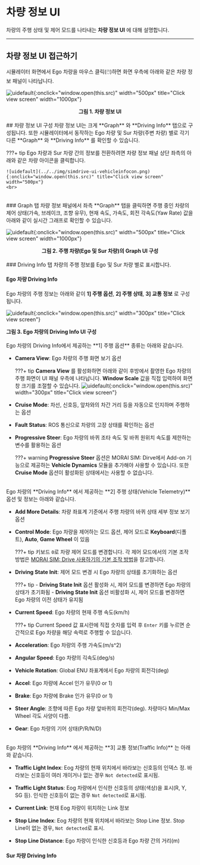 # 차량 정보 UI
 차량의 주행 상태 및 제어 모드를 나타내는 **차량 정보 UI** 에 대해 설명합니다.
 
---

## 차량 정보 UI 접근하기
시뮬레이터 화면에서 Ego 차량을 마우스 클릭(🖱️)하면 화면 우측에 아래와 같은 차량 정보 패널이 나타납니다.

![uidefault](../../img/simdrive-ui-drivinginfo.png){:onclick="window.open(this.src)" width="500px" title="Click view screen" width="1000px"}
<figcaption><center><b> 그림 1. 차량 정보 UI</b></center></figcaption>

<br>
## 차량 정보 UI 구성
차량 정보 UI는 크게 **Graph** 와 **Driving Info** 탭으로 구성됩니다. 또한 시뮬레이터에서 동작하는 Ego 차량 및 Sur 차량(주변 차량) 별로 각기 다른 **Graph** 와 **Driving Info** 를 확인할 수 있습니다.

???+ tip
    Ego 차량과 Sur 차량 간의 정보를 전환하려면 차량 정보 패널 상단 좌측의 아래와 같은 차량 아이콘을 클릭합니다. 

    ![uidefault](../../img/simdrive-ui-vehicleinfocon.png){:onclick="window.open(this.src)" title="Click view screen" width="500px"}
    <br>


<Br>
### Graph 탭
차량 정보 패널에서 좌측 **Graph** 탭을 클릭하면 주행 중인 차량의 제어 상태(가속, 브레이크, 조향 유무), 현재 속도, 가속도, 회전 각속도(Yaw Rate) 값을 아래와 같이 실시간 그래프로 확인할 수 있습니다.

![uidefault](../../img/simdrive-ui-vehicleinfogrh.png){:onclick="window.open(this.src)" width="500px" title="Click view screen" width="1000px"}
<figcaption><center><b> 그림 2. 주행 차량(Ego 및 Sur 차량)의 Graph UI 구성</b></center></figcaption>

<Br>
### Driving Info 탭
차량의 주행 정보를 Ego 및 Sur 차량 별로 표시합니다.


#### Ego 차량 Driving Info
 Ego 차량의 주행 정보는 아래와 같이 **1] 주행 옵션**, **2] 주행 상태**, **3] 교통 정보** 로 구성됩니다. 

![uidefault](../../img/simdrive-ui-drivinginfoego.png){:onclick="window.open(this.src)" width="300px" title="Click view screen"}
<figcaption><b> 그림 3. Ego 차량의 Driving Info UI 구성</b></figcaption>

<br>
Ego 차량의 Driving Info에서 제공하는 **1] 주행 옵션** 종류는 아래와 같습니다.

 - **Camera View**: Ego 차량의 주행 화면 보기 옵션

    ???+ tip
        **Camera View** 를 활성화하면 아래와 같이 후방에서 촬영한 Ego 차량의 주행 화면이 UI 패널 우측에 나타납니다. **Window Scale** 값을 직접 입력하여 화면 창 크기를 조절할 수 있습니다.
        ![uidefault](../../img/simdrive-ui-drivinginfocamera.png){:onclick="window.open(this.src)" width="300px" title="Click view screen"}

 - **Cruise Mode**: 차선, 신호등, 앞차와의 차간 거리 등을 자동으로 인지하며 주행하는 옵션
 - **Fault Status**: ROS 통신으로 차량의 고장 상태를 확인하는 옵션
 - **Progressive Steer**: Ego 차량의 바퀴 조타 속도 및 바퀴 원위치 속도를 제한하는 변수를 활용하는 옵션

    ???+ warning
        **Progressive Steer** 옵션은 MORAI SIM: Dirve에서 Add-on 기능으로 제공하는 
        **Vehicle Dynamics** 모듈을 추가해야 사용할 수 있습니다. 또한 **Cruise Mode** 옵션이 활성화된 상태에서는 사용할 수 없습니다.

<br>
Ego 차량의 **Driving Info** 에서 제공하는 **2] 주행 상태(Vehicle Telemetry)** 옵션 및 정보는 아래와 같습니다.

  - **Add More Details**: 차량 좌표계 기준에서 주행 차량의 바퀴 상태 세부 정보 보기 옵션
  - **Control Mode**: Ego 차량을 제어하는 모드 옵션, 제어 모드로 **Keyboard**(디폴트), **Auto**, **Game Wheel** 이 있음

    ???+ tip
        키보드 `0`로 차량 제어 모드를 변경합니다. 각 제어 모드에서의 기본 조작 방법은 [MORAI SIM: Drive  사용하기의 기본 조작 방법](../../how/basic-controls/#other-controls)을 참고합니다.

  - **Driving State Init**: 제어 모드 변경 시 Ego 차량의 상태를 초기화하는 옵션

    ???+ tip
        - **Driving State Init** 옵션 활성화 시, 제어 모드를 변경하면 Ego 차량의 상태가 초기화됨
        - **Driving State Init** 옵션 비활성화 시, 제어 모드를 변경하면 Ego 차량의 이전 상태가 유지됨

  - **Current Speed**: Ego 차량의 현재 주행 속도(km/h)
  
    ???+ tip
        Current Speed 값 표시란에 직접 숫자를 입력 후 `Enter` 키를 누르면 순간적으로 Ego 차량을 해당 속력로 주행할 수 있습니다.

  - **Acceleration**: Ego 차량의 주행 가속도(m/s^2)
  - **Angular Speed**: Ego 차량의 긱속도(deg/s)
  - **Vehicle Rotation**: Global ENU 좌표계에서 Ego 차량의 회전각(deg)
  - **Accel**: Ego 차량에 Accel 인가 유무(0 or 1)
  - **Brake**: Ego 차량에 Brake 인가 유무(0 or 1)
  - **Steer Angle**: 조향에 따른 Ego 차량 앞바퀴의 회전각(deg). 차량마다 Min/Max Wheel 각도 사양이 다름.
  - **Gear**: Ego 차량의 기어 상태(P/R/N/D)

<br>
Ego 차량의 **Driving Info** 에서 제공하는 **3] 교통 정보(Traffic Info)** 는 아래와 같습니다.

  - **Traffic Light Index**: Eog 차량의 현재 위치에서 바라보는 신호등의 인덱스 정. 바라보는 신호등이 여러 개이거나 없는 경우 `Not detected`로 표시됨.
  
  - **Traffic Light Status**: Eog 차량에서 인식한 신호등의 상태(색상)을 표시(R, Y, SG 등). 인식한 신호등이 없는 경우 `Not detected`로 표시됨.

  - **Current Link**: 현재 Eog 차량이 위치하는 Link 정보

  - **Stop Line Index**: Eog 차량의 현재 위치에서 바라보는 Stop Line 정보. Stop Line이 없는 경우, `Not detected`로 표시.

  - **Stop Line Distance**: Ego 차량이 인식한 신호등과 Ego 차량 간의 거리(m)

#### Sur 차량 Driving Info
